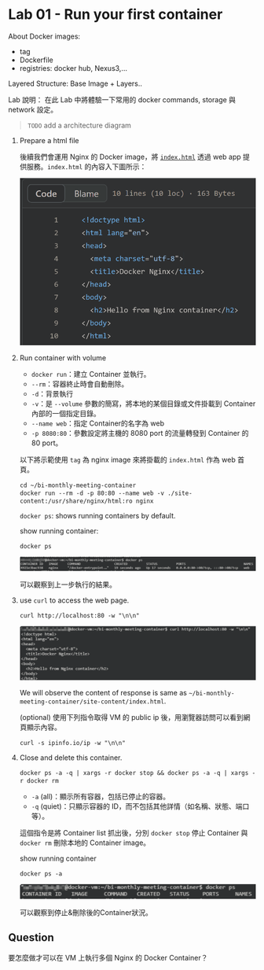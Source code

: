 # Lab 01 - Run your first container

About Docker images:
- tag
- Dockerfile
- registries: docker hub, Nexus3,...

Layered Structure: Base Image + Layers..

Lab 說明：
在此 Lab 中將體驗一下常用的 docker commands, storage 與 network 設定。

> `TODO` add a architecture diagram


1. Prepare a html file
    
    後續我們會運用 Nginx 的 Docker image，將 [`index.html`](../site-content/index.html) 透過 web app 提供服務。`index.html` 的內容入下圖所示：

    ![site_content_sample_html](./images/site_content_sample_html.png)


2. Run container with volume
    
    - `docker run`：建立 Container 並執行。
    - `--rm`：容器終止時會自動刪除。
    - `-d`：背景執行
    - `-v`：是 `--volume` 參數的簡寫，將本地的某個目錄或文件掛載到 Container 內部的一個指定目錄。
    - `--name web`：指定 Container的名字為 web
    - `-p 8080:80`：參數設定將主機的 8080 port 的流量轉發到 Container 的 80 port。

    以下將示範使用 `tag` 為 nginx image 來將掛載的 `index.html` 作為 web 首頁。

    ```
    cd ~/bi-monthly-meeting-container
    docker run --rm -d -p 80:80 --name web -v ./site-content:/usr/share/nginx/html:ro nginx
    ```

    `docker ps`: shows running containers by default.

    show running container:
    ```
    docker ps
    ```
    ![lb01_show_nginx_run](./images/lb01_show_nginx_run.png)

    可以觀察到上一步執行的結果。

3. use `curl` to access the web page.

    ```
    curl http://localhost:80 -w "\n\n"
    ```

    ![lb01_curl_webpage](./images/lb01_curl_webpage.png)

    We will observe the content of response is same as `~/bi-monthly-meeting-container/site-content/index.html`.

        
    (optional) 使用下列指令取得 VM 的 public ip 後，用瀏覽器訪問可以看到網頁顯示內容。

    ```
    curl -s ipinfo.io/ip -w "\n\n"
    ```

4. Close and delete this container.
    
    ```
    docker ps -a -q | xargs -r docker stop && docker ps -a -q | xargs -r docker rm
    ```

    - `-a` (all)：顯示所有容器，包括已停止的容器。
    - `-q` (quiet)：只顯示容器的 ID，而不包括其他詳情（如名稱、狀態、端口等）。

    這個指令是將 Container list 抓出後，分別 `docker stop` 停止 Container 與 `docker rm` 刪除本地的 Container image。

    show running container
    ```
    docker ps -a
    ```
    ![lb01_no_container](./images/lb01_no_container.png)

    可以觀察到停止&刪除後的Container狀況。


## Question

要怎麼做才可以在 VM 上執行多個 Nginx 的 Docker Container？